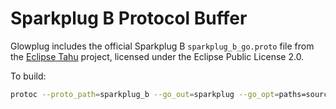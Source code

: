 # Sparkplug B Protocol Buffer

Glowplug includes the official Sparkplug B `sparkplug_b_go.proto` file from the [Eclipse Tahu](https://github.com/eclipse/tahu/blob/master/sparkplug_b/sparkplug_b_c_sharp.proto) project, licensed under the Eclipse Public License 2.0.

To build:

```bash
protoc --proto_path=sparkplug_b --go_out=sparkplug --go_opt=paths=source_relative sparkplug_b/sparkplug_b_go.proto
```

